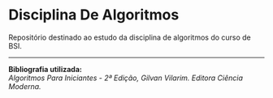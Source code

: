 # Disciplina De Algoritmos

Repositório destinado ao estudo da disciplina de algoritmos do curso de BSI.  

---

**Bibliografia utilizada:**  
*Algoritmos Para Iniciantes - 2ª Edição, Gilvan Vilarim. Editora Ciência Moderna.*

